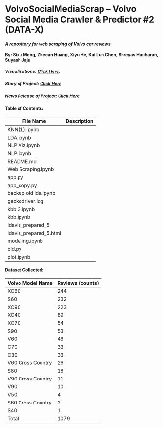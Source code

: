 # VolvoSocialMediaScrap – Volvo Social Media Crawler & Predictor #2 (DATA-X)
#### *A repository for web scraping of  Volvo car reviews* 

#### By: Sixu Meng, Zhecan Huang, Xiyu He, Kai Lun Chen, Shreyas Hariharan, Suyash Jaju




##### Visualizations: *[Click Here](https://smeng3.github.io/VolvoSocialMediaScrap/).*


##### Story of Project: *[Click Here](https://drive.google.com/file/d/1jNIdr0YYvRiAqAeUiLbnZIr0yQxRonUG/view?usp=sharing)*

##### News Release of Project: *[Click Here](https://docs.google.com/document/d/1__y8xFW6x_ceoO0J9vSxzERt0ygRiZAzwPgxR2AduFo/edit?usp=sharing)*



#### Table of Contents: 
| File Name | Description |
| --- | ----------- |
| KNN(1).ipynb |  |
| LDA.ipynb | |
| NLP Viz.ipynb | | 
| NLP.ipynb | | 
| README.md | | 
| Web Scraping.ipynb | | 
| app.py | | 
| app_copy.py | | 
| backup old lda.ipynb | | 
| geckodriver.log | | 
| kbb 3.ipynb | | 
| kbb.ipynb | | 
| ldavis_prepared_5 | | 
| ldavis_prepared_5.html | | 
| modeling.ipynb | |
| old.py | | 
| plot.ipynb | | 



#### Dataset Collected:


| Volvo Model Name | Reviews (counts) |
| --- | ----------- |
|XC60|244|
|S60|232|
|XC90|223|
|XC40|89|
|XC70|54|
|S90|53|
|V60|46|
|C70|33|
|C30|33|
|V60 Cross Country|26|
|S80|18|
|V90 Cross Country|11|
|V90|10|
|V50|4|
|S60 Cross Country|2|
|S40|1|
|Total|1079|
